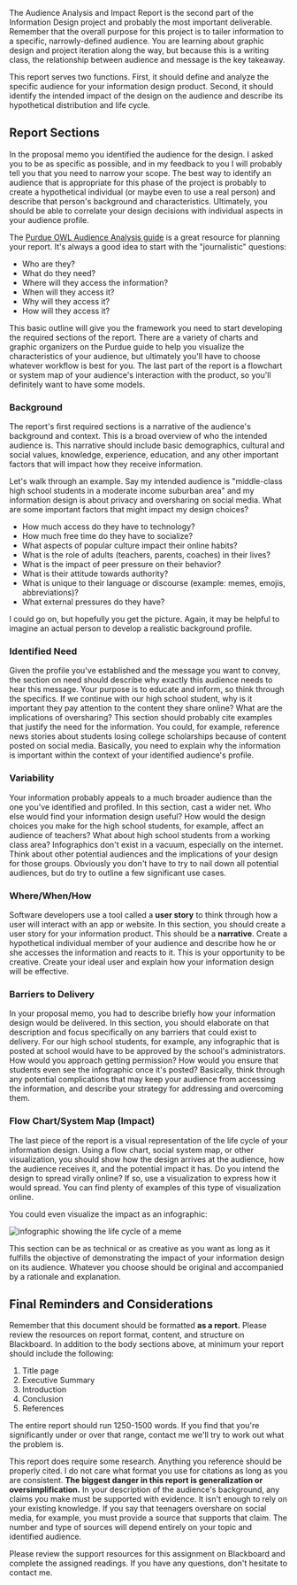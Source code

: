 The Audience Analysis and Impact Report is the second part of the Information Design project and probably the most important deliverable. Remember that the overall purpose for this project is to tailer information to a specific, narrowly-defined audience. You are learning about graphic design and project iteration along the way, but because this is a writing class, the relationship between audience and message is the key takeaway.

This report serves two functions. First, it should define and analyze the specific audience for your information design product. Second, it should identify the intended impact of the design on the audience and describe its hypothetical distribution and life cycle. 

## Report Sections
In the proposal memo you identified the audience for the design. I asked you to be as specific as possible, and in my feedback to you I will probably tell you that you need to narrow your scope. The best way to identify an audience that is appropriate for this phase of the project is probably to create a hypothetical individual (or maybe even to use a real person) and describe that person's background and characteristics. Ultimately, you should be able to correlate your design decisions with individual aspects in your audience profile. 

The [Purdue OWL Audience Analysis guide](https://owl.purdue.edu/owl/subject_specific_writing/professional_technical_writing/audience_analysis/index.html) is a great resource for planning your report. It's always a good idea to start with the "journalistic" questions:
- Who are they?
- What do they need?
- Where will they access the information? 
- When will they access it?
- Why will they access it?
- How will they access it?

This basic outline will give you the framework you need to start developing the required sections of the report. There are a variety of charts and graphic organizers on the Purdue guide to help you visualize the characteristics of your audience, but ultimately you'll have to choose whatever workflow is best for you. The last part of the report is a flowchart or system map of your audience's interaction with the product, so you'll definitely want to have some models.

### Background
The report's first required sections is a narrative of the audience's background and context. This is a broad overview of who the intended audience is. This narrative should include basic demographics, cultural and social values, knowledge, experience, education, and any other important factors that will impact how they receive information. 

Let's walk through an example. Say my intended audience is "middle-class high school students in a moderate income suburban area" and my information design is about privacy and oversharing on social media. What are some important factors that might impact my design choices?

- How much access do they have to technology?
- How much free time do they have to socialize?
- What aspects of popular culture impact their online habits?
- What is the role of adults (teachers, parents, coaches) in their lives?
- What is the impact of peer pressure on their behavior?
- What is their attitude towards authority?
- What is unique to their language or discourse (example: memes, emojis, abbreviations)?
- What external pressures do they have?

I could go on, but hopefully you get the picture. Again, it may be helpful to imagine an actual person to develop a realistic background profile. 

### Identified Need
Given the profile you've established and the message you want to convey, the section on need should describe why exactly this audience needs to hear this message. Your purpose is to educate and inform, so think through the specifics. If we continue with our high school student, why is it important they pay attention to the content they share online? What are the implications of oversharing? This section should probably cite examples that justify the need for the information. You could, for example, reference news stories about students losing college scholarships because of content posted on social media. Basically, you need to explain why the information is important within the context of your identified audience's profile. 

### Variability 
Your information probably appeals to a much broader audience than the one you've identified and profiled. In this section, cast a wider net. Who else would find your information design useful? How would the design choices you make for the high school students, for example, affect an audience of teachers? What about high school students from a working class area? Infographics don't exist in a vacuum, especially on the internet. Think about other potential audiences and the implications of your design for those groups. Obviously you don't have to try to nail down all potential audiences, but do try to outline a few significant use cases.

### Where/When/How
Software developers use a tool called a **user story** to think through how a user will interact with an app or website. In this section, you should create a user story for your information product. This should be a **narrative**. Create a hypothetical individual member of your audience and describe how he or she accesses the information and reacts to it. This is your opportunity to be creative. Create your ideal user and explain how your information design will be effective. 

### Barriers to Delivery
In your proposal memo, you had to describe briefly how your information design would be delivered. In this section, you should elaborate on that description and focus specifically on any barriers that could exist to delivery. For our high school students, for example, any infographic that is posted at school would have to be approved by the school's administrators. How would you approach getting permission? How would you ensure that students even see the infographic once it's posted? Basically, think through any potential complications that may keep your audience from accessing the information, and describe your strategy for addressing and overcoming them. 

### Flow Chart/System Map (Impact)
The last piece of the report is a visual representation of the life cycle of your information design. Using a flow chart, social system map, or other visualization, you should show how the design arrives at the audience, how the audience receives it, and the potential impact it has. Do you intend the design to spread virally online? If so, use a visualization to express how it would spread. You can find plenty of examples of this type of visualization online. 

You could even visualize the impact as an infographic:

![infographic showing the life cycle of a meme](/major_projects/assets/internetmeme_wm.jpg)

This section can be as technical or as creative as you want as long as it fulfills the objective of demonstrating the impact of your information design on its audience. Whatever you choose should be original and accompanied by a rationale and explanation. 

## Final Reminders and Considerations
Remember that this document should be formatted **as a report.** Please review the resources on report format, content, and structure on Blackboard. In addition to the body sections above, at minimum your report should include the following:
1. Title page
2. Executive Summary
3. Introduction
4. Conclusion
5. References 

The entire report should run 1250-1500 words. If you find that you're significantly under or over that range, contact me we'll try to work out what the problem is.

This report does require some research. Anything you reference should be properly cited. I do not care what format you use for citations as long as you are consistent. **The biggest danger in this report is generalization or oversimplification.** In your description of the audience's background, any claims you make must be supported with evidence. It isn't enough to rely on your existing knowledge. If you say that teenagers overshare on social media, for example, you must provide a source that supports that claim. The number and type of sources will depend entirely on your topic and identified audience.

Please review the support resources for this assignment on Blackboard and complete the assigned readings. If you have any questions, don't hesitate to contact me. 
